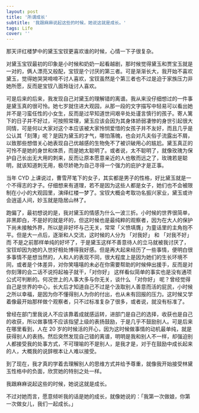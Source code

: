 ```yaml
---
layout: post
title: '所谓成长'
subtitle: '我跟麻麻说起这些的时候，她说这就是成长。'
tags: Life
cover: ''
---
```



那天评红楼梦中的黛玉宝钗更喜欢谁的时候，心情一下子很复杂。

对黛玉宝钗最初的印象是小时候和奶奶一起看越剧，那时候觉得黛玉和贾宝玉就是一对的，俩人漂亮又般配，宝钗是个讨厌的第三者。可是渐渐长大，我开始不喜欢黛玉，觉得她哭哭啼啼不讨人喜欢，宝钗虽然是个第三者也不过是迫于家族压力非她所愿，反而是宝钗八面玲珑讨人喜欢。

可是后来的后来，我发现自己对黛玉的理解错的离谱。我从来没仔细想过的一件事是黛玉真的很可怜。她七岁就住进大观园，从那一段的文字描写中轻易可以看出她并不是刁蛮任性的小女生，反而是过早知道世间艰辛处处谨言慎行的孩子。寄人篱下的日子并不好过，可按照常理，黛玉应该会因为其身体娇弱凄惨的身世引起很大同情，可是何以大家对这个本应该被大家怜悯爱惜的女孩子并不友好，而且几乎是公认其「刻薄」呢？是因为黛玉的才气，哪怕落魄，也会对凡夫俗子流露出不屑，以致那些想借关心她表现自己优越感的生物免不了被识破用心的尴尬。黛玉真正的可怜不是她的身世和体质，而是她太聪明了。或者说，太不聪明了，就像玫瑰为保护自己长出无大用的刺来，反而让原本愿意亲近的人也敬而远之了，玫瑰若是聪明，就该知道刺无用，极尽娇艳为自己寻得一个强力的庇护才是正事。

当年 CYD 上课说过，曹雪芹笔下的女子，其实都是男子的性格，好比黛玉就是一个不得志的才子。仔细想来有道理，若不是因为这些人都是女子，她们也不会被限制在小小的大观园里，演绎红楼一梦了。宝钗大概会考取功名振兴家业，黛玉或许会逍遥人间，妙玉就是隐居山林了。

跑偏了，最初想说的是，我对黛玉的情感为什么一波三折。小时候的世界很简单，非黑即白，不是好的就是坏的，但这时候也是最纯粹的观察者，因为在大人的保护下尚未接触外界，所以是非好坏与己无关，常常「义愤填膺」为童话里的主角抱不平。但是大一点后，逐渐和人交流，这时候的人分为 「对我好」 和 「对我不好」 而 不是之前那样单纯的好坏了，于是黛玉这样不善意待人的立马就被我讨厌了，宝钗却因为她的入世好相处博得我好感。但是再大起来经历了一些事情，便明白很多事情不是想当然的，人和人的表现不同，很大程度上是因为她们的生长环境不同，或者是个体差异，对你笑嘻嘻的未必在你需要帮助的时候伸出援手，反而是对你刻薄的会二话不说捋起袖子就干，「对你好」 这样看似简单的事实也是没有通项公式可判断的。何况世上的人事大多与你无关，谈什么 「对你好」 呢？曾经觉得自己是世界的中心，长大后才知道自己不过是个汲取别人善意而活的屁民，小时候之所以幸福，是因为你不懂得别人为你的付出，也从未有回报的压力。这时候又学着像最开始那样做个观察者，只不过标准复杂了很多，或者说，就没有标准了。

曾经在部门里我说人不应该靠着成就感运转，进部门是自己的选择，收获也是自己的收获，所以做事情不应该指望上级的表扬鼓励，于是几乎不鼓励别人。可是后来在哪里看到，人在 20 岁的时候活的开心，因为这时候做事情的动机最单纯，就是获得别人的表扬。然后突然发现自己错的离谱，明明是我和别人不一样，却强迫别人都接受我的处事方式，不可理喻的不是别人，是我才是，对于在鼓励中成长起来的人，大概我的说辞根本让人难以接受。

到了现在，我才真的学着去理解别人的思维方式并给予尊重，就像我开始接受林黛玉性格中的负面，欣赏她的特别之处一样。

我跟麻麻说起这些的时候，她说这就是成长。

不过对她而言，愿意倾听我的话是她的成长，就像她说的：「我第一次做娘，你第一次做女儿，我们一起成长。」